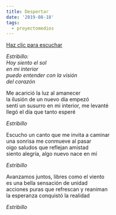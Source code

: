 ```yaml
---
title: Despertar
date: '2019-08-18'
tags:
  - proyectomedios
---
```

[Haz clic para escuchar](https://www.musicaparalatransformacion.com/musica)

_Estribillo:_\
_Hoy siento el sol_\
_en mi interior_\
_puedo entender con la visión_\
_del corazón_   

Me acarició la luz al amanecer\
la ilusión de un nuevo día empezó\
sentí un susurro en mi interior, me levanté\
llegó el día que tanto esperé   

_Estribillo_  

Escucho un canto que me invita a caminar\
una sonrisa me conmueve al pasar\
oigo saludos que reflejan amistad\
siento alegría, algo nuevo nace en mí   

_Estribillo_  

Avanzamos juntos, libres como el viento\
es una bella sensación de unidad\
acciones puras que refrescan y reaniman\
la esperanza conquistó la realidad   

_Estribillo_
